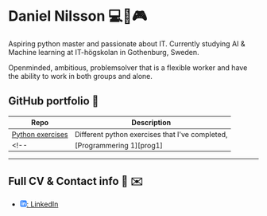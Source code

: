 
# Daniel Nilsson :computer::musical_note::video_game:
Aspiring python master and passionate about IT. Currently studying AI & Machine learning at IT-högskolan in Gothenburg, Sweden.

Openminded, ambitious, problemsolver that is a flexible worker and have the ability to work in both groups and alone.
## GitHub portfolio :briefcase:


| Repo                           | Description                        |
| ------------------------------ | ---------------------------------- |
| [Python exercises][pr]         | Different python exercises that I've completed,|
<!-- | [Programmering 1][prog1]           | first programming course (gymnasiet)   | -->

[pr]: https://github.com/Danneftw1/Python-Daniel-Nilsson



<!-- ## Deployed applications :desktop_computer:

This is a selection of deployed applications.

| Application                    | Description                                   |
| ------------------------------ | --------------------------------------------- |
| N/A                            | Not yet created                               |


---

## Videos :movie_camera:

This is a selection of video materials that I have produced/participated in (not a full list).

| Video                                 | Description                                  |
| ------------------------------------- | -------------------------------------------- |
| N/A                                   | Not yet created                              | -->


---

## Full CV & Contact info :iphone: :envelope: 

- [![linkedIn icon](assets/linkedIn-icon.png): LinkedIn][linkedin]

[linkedin]: https://www.linkedin.com/in/daniel-nilsson-a3a65b241/
